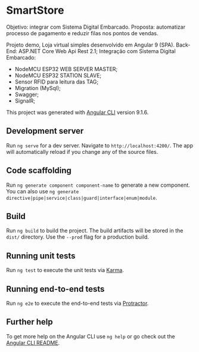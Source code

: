 # SmartStore

Objetivo: integrar com Sistema Digital Embarcado.
Proposta: automatizar processo de pagamento e reduzir filas nos pontos de vendas.

Projeto demo, Loja virtual simples desenvolvido em Angular 9 (SPA).
Back-End: ASP.NET Core Web Api Rest 2.1;
Integração com Sistema Digital Embarcado:
- NodeMCU ESP32 WEB SERVER MASTER;
- NodeMCU ESP32 STATION SLAVE;
- Sensor RFID para leitura das TAG;
- Migration (MySql);
- Swagger;
- SignalR;

This project was generated with [Angular CLI](https://github.com/angular/angular-cli) version 9.1.6.

## Development server

Run `ng serve` for a dev server. Navigate to `http://localhost:4200/`. The app will automatically reload if you change any of the source files.

## Code scaffolding

Run `ng generate component component-name` to generate a new component. You can also use `ng generate directive|pipe|service|class|guard|interface|enum|module`.

## Build

Run `ng build` to build the project. The build artifacts will be stored in the `dist/` directory. Use the `--prod` flag for a production build.

## Running unit tests

Run `ng test` to execute the unit tests via [Karma](https://karma-runner.github.io).

## Running end-to-end tests

Run `ng e2e` to execute the end-to-end tests via [Protractor](http://www.protractortest.org/).

## Further help

To get more help on the Angular CLI use `ng help` or go check out the [Angular CLI README](https://github.com/angular/angular-cli/blob/master/README.md).

